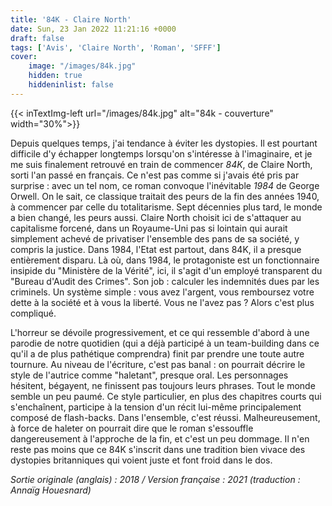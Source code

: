 ```yaml
---
title: '84K - Claire North'
date: Sun, 23 Jan 2022 11:21:16 +0000
draft: false
tags: ['Avis', 'Claire North', 'Roman', 'SFFF']
cover: 
    image: "/images/84k.jpg"
    hidden: true
    hiddeninlist: false
---
```


{{< inTextImg-left url="/images/84k.jpg" alt="84k - couverture" width="30%">}} 

Depuis quelques temps, j'ai tendance à éviter les dystopies. Il est pourtant difficile d'y échapper longtemps lorsqu'on s'intéresse à l'imaginaire, et je me suis finalement retrouvé en train de commencer _84K_, de Claire North, sorti l'an passé en français. Ce n'est pas comme si j'avais été pris par surprise : avec un tel nom, ce roman convoque l'inévitable _1984_ de George Orwell. On le sait, ce classique traitait des peurs de la fin des années 1940, à commencer par celle du totalitarisme. Sept décennies plus tard, le monde a bien changé, les peurs aussi. Claire North choisit ici de s'attaquer au capitalisme forcené, dans un Royaume-Uni pas si lointain qui aurait simplement achevé de privatiser l'ensemble des pans de sa société, y compris la justice. Dans 1984, l'Etat est partout, dans 84K, il a presque entièrement disparu. Là où, dans 1984, le protagoniste est un fonctionnaire insipide du "Ministère de la Vérité", ici, il s'agit d'un employé transparent du "Bureau d'Audit des Crimes". Son job : calculer les indemnités dues par les criminels. Un système simple : vous avez l'argent, vous remboursez votre dette à la société et à vous la liberté. Vous ne l'avez pas ? Alors c'est plus compliqué.

L'horreur se dévoile progressivement, et ce qui ressemble d'abord à une parodie de notre quotidien (qui a déjà participé à un team-building dans ce qu'il a de plus pathétique comprendra) finit par prendre une toute autre tournure. Au niveau de l'écriture, c'est pas banal : on pourrait décrire le style de l'autrice comme "haletant", presque oral. Les personnages hésitent, bégayent, ne finissent pas toujours leurs phrases. Tout le monde semble un peu paumé. Ce style particulier, en plus des chapitres courts qui s'enchaînent, participe à la tension d'un récit lui-même principalement composé de flash-backs. Dans l'ensemble, c'est réussi. Malheureusement, à force de haleter on pourrait dire que le roman s'essouffle dangereusement à l'approche de la fin, et c'est un peu dommage. Il n'en reste pas moins que ce 84K s'inscrit dans une tradition bien vivace des dystopies britanniques qui voient juste et font froid dans le dos.

_Sortie originale (anglais) : 2018 / Version française : 2021 (traduction : Annaïg Houesnard)_
